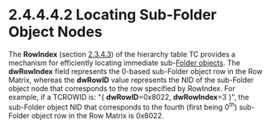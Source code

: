 <html dir="LTR" xmlns:mshelp="http://msdn.microsoft.com/mshelp" xmlns:ddue="http://ddue.schemas.microsoft.com/authoring/2003/5" xmlns:xlink="http://www.w3.org/1999/xlink" xmlns:tool="http://www.microsoft.com/tooltip">
    <head>
        <meta http-equiv="Content-Type" content="text/html; CHARSET=utf-8"></meta>
        <meta name="save" content="history"></meta>
        <title>2.4.4.4.2 Locating Sub-Folder Object Nodes</title>
        <xml>
            <mshelp:toctitle title="2.4.4.4.2 Locating Sub-Folder Object Nodes"></mshelp:toctitle>
            <mshelp:rltitle title="[MS-PST]: Locating Sub-Folder Object Nodes"></mshelp:rltitle>
            <mshelp:keyword index="A" term="7ed1b488-f119-4d0c-be70-015dd360fc6d"></mshelp:keyword>
            <mshelp:attr name="DCSext.ContentType" value="open specification"></mshelp:attr>
            <mshelp:attr name="AssetID" value="7ed1b488-f119-4d0c-be70-015dd360fc6d"></mshelp:attr>
            <mshelp:attr name="TopicType" value="kbRef"></mshelp:attr>
            <mshelp:attr name="DCSext.Title" value="[MS-PST]: Locating Sub-Folder Object Nodes" />
        </xml>
    </head>
    <body>
        <div id="header">
            <h1 class="heading">2.4.4.4.2 Locating Sub-Folder Object Nodes</h1>
        </div>
        <div id="mainSection">
            <div id="mainBody">
                <div id="allHistory" class="saveHistory"></div>
                <div id="sectionSection0" class="section" name="collapseableSection">
                    

<p>The <b>RowIndex</b> (section <a href="bba20ff2-75fd-474a-b3e7-a46f0d9116db.md">2.3.4.3</a>) of the hierarchy
table TC provides a mechanism for efficiently locating immediate sub-<a href="08220cc9-69b1-4072-a2e7-2a0ff201d505.html#gt_0682daa7-c1b8-419b-8a32-6048833d0b72">Folder objects</a>. The <b>dwRowIndex</b>
field represents the 0-based sub-Folder object row in the Row Matrix, whereas
the <b>dwRowID</b> value represents the NID of the sub-Folder object node that
corresponds to the row specified by RowIndex. For example, if a TCROWID is:
&quot;{ <b>dwRowID</b>=0x8022, <b>dwRowIndex</b>=3 }&quot;, the sub-Folder
object NID that corresponds to the fourth (first being 0<sup>th</sup>)
sub-Folder object row in the Row Matrix is 0x8022.</p>
                </div>
            </div>
        </div>
    </body>
</html>